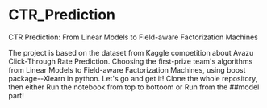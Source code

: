 # CTR_Prediction
CTR Prediction: From Linear Models to Field-aware Factorization Machines

The project is based on the dataset from Kaggle competition about Avazu Click-Through Rate Prediction.
Choosing the first-prize team's algorithms from Linear Models to Field-aware Factorization Machines, using boost package--Xlearn in python. 
Let's go and get it!
Clone the whole repository, then either Run the notebook from top to bottoom or Run from the ##model part!
